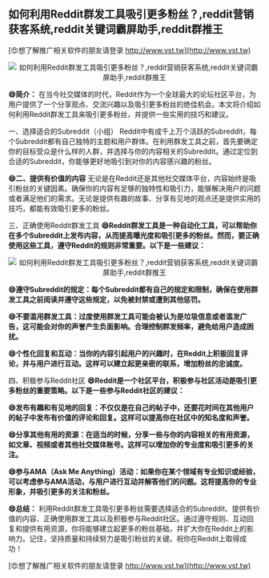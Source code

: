 ## **如何利用Reddit群发工具吸引更多粉丝？,reddit营销获客系统,reddit关键词霸屏助手,reddit群推王**

[😍想了解推广相关软件的朋友请登录 http://www.vst.tw](http://www.vst.tw)

 <center><img src="https://vst.tw/MP4/tuiguang/png/0.png" alt="如何利用Reddit群发工具吸引更多粉丝？,reddit营销获客系统,reddit关键词霸屏助手,reddit群推王"></center>

**😄简介：**
在当今社交媒体的时代，Reddit作为一个全球最大的论坛社区平台，为用户提供了一个分享观点、交流兴趣以及吸引更多粉丝的绝佳机会。本文将介绍如何利用Reddit群发工具来吸引更多粉丝，并提供一些实用的技巧和建议。

一、选择适合的Subreddit（小组）
Reddit中有成千上万个活跃的Subreddit，每个Subreddit都有自己独特的主题和用户群体。在利用群发工具之前，首先要确定你的目标受众是什么样的人群，并选择与你的内容相关的Subreddit。通过定位到合适的Subreddit，你能够更好地吸引到对你的内容感兴趣的粉丝。

**😄二、提供有价值的内容**
无论是在Reddit还是其他社交媒体平台，内容始终是吸引粉丝的关键因素。确保你的内容有足够的独特性和吸引力，能够解决用户的问题或者满足他们的需求。无论是提供有趣的故事、分享有见地的观点还是提供实用的技巧，都能有效吸引更多的粉丝。

三、正确使用Reddit群发工具
**😄Reddit群发工具是一种自动化工具，可以帮助你在多个Subreddit上发布内容，从而提高曝光度和吸引更多的粉丝。然而，要正确使用这些工具，遵守Reddit的规则非常重要。以下是一些建议：**

 <center><img src="https://vst.tw/MP4/tuiguang/png/5.png" alt="如何利用Reddit群发工具吸引更多粉丝？,reddit营销获客系统,reddit关键词霸屏助手,reddit群推王"></center>

**😄遵守Subreddit的规定：每个Subreddit都有自己的规定和限制，确保在使用群发工具之前阅读并遵守这些规定，以免被封禁或遭到其他惩罚。**

**😄不要滥用群发工具：过度使用群发工具可能会被认为是垃圾信息或者滥发广告，这可能会对你的声誉产生负面影响。合理控制群发频率，避免给用户造成困扰。**

**😄个性化回复和互动：当你的内容引起用户的兴趣时，在Reddit上积极回复评论，并与用户进行互动。这样可以建立起更亲密的联系，增加粉丝的忠诚度。**

四、积极参与Reddit社区
**😄Reddit是一个社区平台，积极参与社区活动是吸引更多粉丝的重要策略。以下是一些参与Reddit社区的建议：**

**😄发布有趣和有见地的回复：不仅仅是在自己的帖子中，还要花时间在其他用户的帖子中发布有价值的评论和回复。这样可以提高你在社区中的知名度和声誉。**

**😄分享其他有用的资源：在适当的时候，分享一些与你的内容相关的有用资源，如文章、视频或者其他社交媒体账号。这样可以增加你的专业度和吸引更多的关注。**

**😄参与AMA（Ask Me Anything）活动：如果你在某个领域有专业知识或经验，可以考虑参与AMA活动，与用户进行互动并解答他们的问题。这将提高你的专业形象，并吸引更多的关注和粉丝。**

**😄总结：**
利用Reddit群发工具吸引更多粉丝需要选择适合的Subreddit、提供有价值的内容、正确使用群发工具以及积极参与Reddit社区。通过遵守规则、互动回复和提供有用资源，你将能够建立起更多的粉丝基础，并扩大你在Reddit上的影响力。记住，坚持质量和持续努力是吸引粉丝的关键。祝你在Reddit上取得成功！

[😍想了解推广相关软件的朋友请登录 http://www.vst.tw](http://www.vst.tw)



